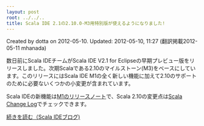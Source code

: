 ```yaml
---
layout: post
root: ../../..
title: Scala IDE 2.1の2.10.0-M3用特別版が使えるようになりました!
---
```


Created by dotta on 2012-05-10. Updated: 2012-05-10, 11:27 (翻訳掲載2012-05-11 mhanada)

数日前にScala IDEチームがScala IDE V2.1 for Eclipseの早期プレビュー版をリリースしました。次期Scalaである2.10のマイルストーン(M3)をベースにしています。このリリースにはScala IDE M1の全く新しい機能に加えて2.10のサポートのために必要ないくつかの小変更が含まれています。

Scala IDEの新機能は[M1のリリースノート](http://scala-ide.org/blog/release-notes-2.1-Milestone-1.html)で、Scala 2.10の変更点は[Scala Change Log](http://www.scala-lang.org/node/12659)でチェックできます。

[続きを読む（Scala IDEブログ)](http://scala-ide.org/blog/release-notes-2.1-Milestone-1-210.html)
